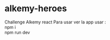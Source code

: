 # alkemy-heroes
Challenge Alkemy react
Para usar ver la app usar :<br/>
npm i <br/>
npm run dev <br/>

